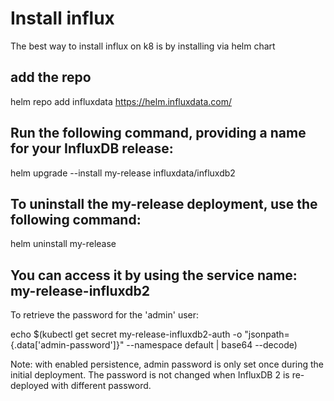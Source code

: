 # Install influx

The best way to install influx on k8 is by installing via helm chart 
## add the repo
helm repo add influxdata https://helm.influxdata.com/

## Run the following command, providing a name for your InfluxDB release:

helm upgrade --install my-release influxdata/influxdb2


## To uninstall the my-release deployment, use the following command:

helm uninstall my-release


## You can access it by using the service name: my-release-influxdb2

To retrieve the password for the 'admin' user:

  echo $(kubectl get secret my-release-influxdb2-auth -o "jsonpath={.data['admin-password']}" --namespace default | base64 --decode)

Note: with enabled persistence, admin password is only set once during the initial deployment. The password is not changed when InfluxDB 2 is re-deployed with different password.